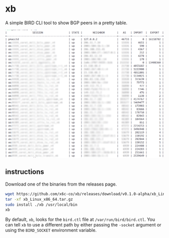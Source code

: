 # xb

A simple BIRD CLI tool to show BGP peers in a pretty table.

![xb](example.png)

## instructions

Download one of the binaries from the releases page.

```bash
wget https://github.com/x6c-co/xb/releases/download/v0.1.0-alpha/xb_Linux_x86_64.tar.gz
tar -xf xb_Linux_x86_64.tar.gz
sudo install ./xb /usr/local/bin
xb
```

By default, `xb`, looks for the `bird.ctl` file at `/var/run/bird/bird.ctl`. You
can tell `xb` to use a different path by either passing the `-socket` argument
or using the `BIRD_SOCKET` environment variable.
